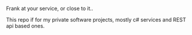 Frank at your service, or close to it..

This repo if for my private software projects, mostly c# services and REST api based ones.

